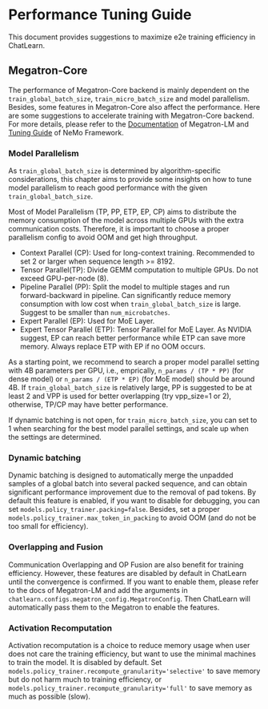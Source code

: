 # Performance Tuning Guide

This document provides suggestions to maximize e2e training efficiency in ChatLearn.

## Megatron-Core

The performance of Megatron-Core backend is mainly dependent on the `train_global_batch_size`, `train_micro_batch_size` and model parallelism.
Besides, some features in Megatron-Core also affect the performance. Here are some suggestions to accelerate training with Megatron-Core backend.
For more details, please refer to the [Documentation](https://docs.nvidia.com/megatron-core/developer-guide/latest/index.html) of Megatron-LM and
[Tuning Guide](https://docs.nvidia.com/nemo-framework/user-guide/latest/performance/performance-guide.html#performance-tuning-guide) of NeMo Framework.

### Model Parallelism

As `train_global_batch_size` is determined by algorithm-specific considerations, this chapter aims to provide
some insights on how to tune model parallelism to reach good performance with the given `train_global_batch_size`.

Most of Model Parallelism (TP, PP, ETP, EP, CP) aims to distribute the memory consumption of the model across multiple GPUs with the extra 
communication costs. Therefore, it is important to choose a proper parallelism config to avoid OOM and get high throughput.

+ Context Parallel (CP): Used for long-context training. Recommended to set 2 or larger when sequence length >= 8192.
+ Tensor Parallel(TP): Divide GEMM computation to multiple GPUs. Do not exceed GPU-per-node (8).
+ Pipeline Parallel (PP): Split the model to multiple stages and run forward-backward in pipeline. Can significantly 
reduce memory consumption with low cost when `train_global_batch_size` is large. Suggest to be smaller than `num_microbatches`.
+ Expert Parallel (EP): Used for MoE Layer.
+ Expert Tensor Parallel (ETP): Tensor Parallel for MoE Layer. As NVIDIA suggest, EP can reach better performance while ETP can save
more memory. Always replace ETP with EP if no OOM occurs.

As a starting point, we recommend to search a proper model parallel setting with 4B parameters per GPU, i.e., emprically,
`n_params / (TP * PP)` (for dense model) or `n_params / (ETP * EP)` (for MoE model) should be around 4B. If `train_global_batch_size`
is relatively large, PP is suggested to be at least 2 and VPP is used for better overlapping (try vpp_size=1 or 2), otherwise, TP/CP may have
better performance.

If dynamic batching is not open, for `train_micro_batch_size`, you can set to 1 when searching for the best model parallel settings, and scale up when the settings are determined.

### Dynamic batching

Dynamic batching is designed to automatically merge the unpadded samples of a global batch into several packed sequence, and can obtain significant
performance improvement due to the removal of pad tokens. By default this feature is enabled, if you want to disable for debugging, you can set `models.policy_trainer.packing=false`.
Besides, set a proper `models.policy_trainer.max_token_in_packing` to avoid OOM (and do not be too small for efficiency).

### Overlapping and Fusion

Communication Overlapping and OP Fusion are also benefit for training efficiency. However, these features are disabled by default in ChatLearn until the convergence is confirmed. If you want to enable them, please refer to the docs of Megatron-LM and add the arguments in `chatlearn.configs.megatron_config.MegatronConfig`. Then ChatLearn will automatically pass them to the Megatron to enable the features.

### Activation Recomputation

Activation recomputation is a choice to reduce memory usage when user does not care the training efficiency, but want to use the minimal machines to train the model. It is disabled by default.
Set `models.policy_trainer.recompute_granularity='selective'` to save memory but do not harm much to training efficiency, or `models.policy_trainer.recompute_granularity='full'` to save memory as much as possible (slow).